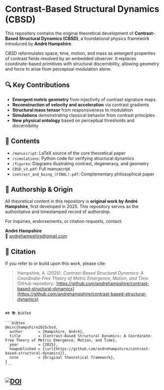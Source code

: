 # Contrast-Based Structural Dynamics (CBSD)

This repository contains the original theoretical development of **Contrast-Based Structural Dynamics (CBSD)**, a foundational physics framework introduced by **André Hampshire**.

CBSD reformulates space, time, motion, and mass as emergent properties of contrast fields resolved by an embedded observer. It replaces coordinate-based primitives with structural discernibility, allowing geometry and force to arise from perceptual modulation alone.

## 🔍 Key Contributions

- **Emergent metric geometry** from injectivity of contrast signature maps
- **Reconstruction of velocity and acceleration** via contrast gradients
- **Structural mass tensor** from responsiveness to modulation
- **Simulations** demonstrating classical behavior from contrast principles
- **New physical ontology** based on perceptual thresholds and discernibility

## 📁 Contents

- `/manuscript`: LaTeX source of the core theoretical paper  
- `/simulations`: Python code for verifying structural dynamics  
- `/figures`: Diagrams illustrating contrast, degeneracy, and geometry  
- `CBSD_v3.pdf`: Full manuscript  
- `contrast_and_being_(FINAL).pdf`: Complementary philosophical paper

## 📜 Authorship & Origin

All theoretical content in this repository is **original work by André Hampshire**, first developed in 2025. This repository serves as the authoritative and timestamped record of authorship.

For inquiries, endorsements, or citation requests, contact:

**André Hampshire**  
📧 andrehampshire@gmail.com

## 🔖 Citation

If you refer to or build upon this work, please cite:

> Hampshire, A. (2025). *Contrast-Based Structural Dynamics: A Coordinate-Free Theory of Metric Emergence, Motion, and Time*.  
> GitHub repository: [https://github.com/andrehampshire/contrast-based-structural-dynamics](https://github.com/andrehampshire/contrast-based-structural-dynamics)


<pre><code>
## 📚 BibTeX

```bibtex
@misc{hampshire2025cbsd,
  author       = {Hampshire, André},
  title        = {Contrast-Based Structural Dynamics: A Coordinate-Free Theory of Metric Emergence, Motion, and Time},
  year         = {2025},
  howpublished = {\url{https://github.com/andrehampshire/contrast-based-structural-dynamics}},
  note         = {Original theoretical framework},
}
```
</code></pre>

[![DOI](https://zenodo.org/badge/DOI/10.5281/zenodo.15425807.svg)](https://doi.org/10.5281/zenodo.15425807)
---
